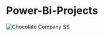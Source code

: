 # Power-Bi-Projects

![Chocolate Company SS](https://github.com/user-attachments/assets/5091d9dd-26a9-410a-a7be-de6172b0d814)
